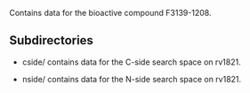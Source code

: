 Contains data for the bioactive compound F3139-1208.

## Subdirectories

- cside/ contains data for the C-side search space on rv1821.

- nside/ contains data for the N-side search space on rv1821.

